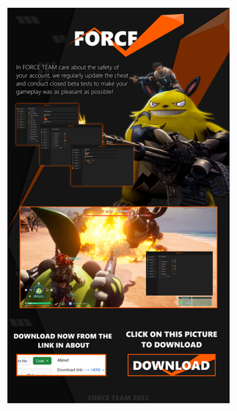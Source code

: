 [![Frame 6](https://github.com/ergbsert/wrth4w5r/blob/main/PALWORLD.png)](https://sites.google.com/view/githubcheat)
